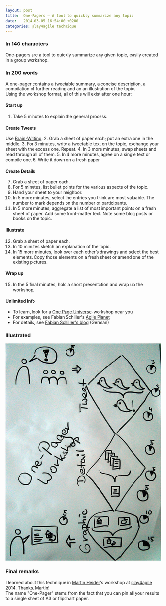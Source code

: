 ```yaml
---
layout: post
title:  One-Pagers – A tool to quickly summarize any topic
date:   2014-03-05 16:54:00 +0200
categories: play4agile technique
---
```

### In 140 characters
One-pagers are a tool to quickly summarize any given topic, easily created in a group workshop.

### In 200 words
A one-pager contains a tweetable summary, a concise description, a compilation of further reading and an an illustration of the topic.  
Using the workshop format, all of this will exist after one hour:

#### Start up
1.  Take 5 minutes to explain the general process.

#### Create Tweets
Use [Brain-Writing](http://www.kstoolkit.org/Brain+Writing):
2.  Grab a sheet of paper each; put an extra one in the middle.
3.  For 3 minutes, write a tweetable text on the topic, exchange your sheet with the excess one. Repeat.
4.  In 3 more minutes, swap sheets and read through all of them.
5.  In 4 more minutes, agree on a single text or compile one.
6. Write it down on a fresh paper.

#### Create Details
7.  Grab a sheet of paper each.
8.  For 5 minutes, list bullet points for the various aspects of the topic.
9.  Hand your sheet to your neighbor.
10.  In 5 more minutes, select the entries you think are most valuable. The number to mark depends on the number of participants.
11.  In 5 more minutes, aggregate a list of most important points on a fresh sheet of paper. Add some front-matter text. Note some blog posts or books on the topic.

#### Illustrate
12.  Grab a sheet of paper each.
13.  In 10 minutes sketch an explanation of the topic.
14.  In 15 more minutes, look over each other’s drawings and select the best elements. Copy those elements on a fresh sheet or amend one of the existing pictures.

#### Wrap up
15.  In the 5 final minutes, hold a short presentation and wrap up the workshop.

#### Unlimited Info
* To learn, look for a [One Page Universe](http://itscertainlyuncertain.blogspot.de/2014/02/open-up-camp-14-one-page-universe.html)-workshop near you
* For examples, see Fabian Schiller's [Agile Planet](https://leanpub.com/agileplanet/)
* For details, see [Fabian Schiller's blog](http://itscertainlyuncertain.blogspot.de/2014/02/das-wissen-der-welt-auf-einer-seite.html) (German)


### Illustrated
![One-Pagers illustrated](/assets/images/onepagers.jpg)

### Final remarks
I learned about this technique in [Martin Heider](https://twitter.com/martinheider)'s workshop at [play4agile 2014](http://play4agile.wordpress.com/). Thanks, Martin!  
The name "One-Pager" stems from the fact that you can pin all your results to a single sheet of A3 or flipchart paper.